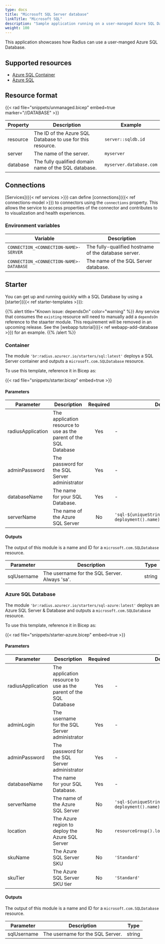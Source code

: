 ```yaml
---
type: docs
title: "Microsoft SQL Server database"
linkTitle: "Microsoft SQL"
description: "Sample application running on a user-managed Azure SQL Database"
weight: 100
---
```


This application showcases how Radius can use a user-manged Azure SQL Database. 

## Supported resources

- [Azure SQL Container](https://hub.docker.com/_/microsoft-mssql-server)
- [Azure SQL](https://docs.microsoft.com/en-us/azure/azure-sql/)

## Resource format

{{< rad file="snippets/unmanaged.bicep" embed=true marker="//DATABASE" >}}

| Property | Description | Example |
|----------|-------------|---------|
| resource | The ID of the Azure SQL Database to use for this resource. | `server::sqldb.id` |
| server | The name of the server. | `myserver` |
| database | The fully qualified domain name of the SQL database. | `myserver.database.com` |

## Connections

[Services]({{< ref services >}}) can define [connections]({{< ref connections-model >}}) to connectors using the `connections` property. This allows the service to access properties of the connector and contributes to to visualization and health experiences.

### Environment variables

| Variable | Description |
|----------|-------------|
| `CONNECTION_<CONNECTION-NAME>-SERVER` | The fully-qualified hostname of the database server. |
| `CONNECTION_<CONNECTION-NAME>-DATABASE` | The name of the SQL Server database. |

## Starter

You can get up and running quickly with a SQL Database by using a [starter]({{< ref starter-templates >}}):

{{% alert title="Known issue: dependsOn" color="warning" %}}
Any service that consumes the `existing` resource will need to manually add a `dependsOn` reference to the staarter module. This requirement will be removed in an upcoming release. See the [webapp tutorial]({{< ref webapp-add-database >}}) for an example.
{{% /alert %}}

### Container

The module `'br:radius.azurecr.io/starters/sql:latest'` deploys a SQL Server container and outputs a `microsoft.com.SQLDatabase` resource.

To use this template, reference it in Bicep as:

{{< rad file="snippets/starter.bicep" embed=true >}}

#### Parameters

| Parameter | Description | Required | Default |
|-----------|-------------|:--------:|---------|
| radiusApplication | The application resource to use as the parent of the SQL Database | Yes | - |
| adminPassword | The password for the SQL Server administrator | Yes | - |
| databaseName | The name for your SQL Database. | Yes | - |
| serverName | The name of the Azure SQL Server | No | `'sql-${uniqueString(resourceGroup().id, deployment().name)}'` |

#### Outputs

The output of this module is a name and ID for a `microsoft.com.SQLDatabase` resource.

| Parameter | Description | Type |
|-----------|-------------|------|
| sqlUsername | The username for the SQL Server. Always 'sa'. | string |

### Azure SQL Database

The module `'br:radius.azurecr.io/starters/sql-azure:latest'` deploys an Azure SQL Server & Database and outputs a `microsoft.com.SQLDatabase` resource.

To use this template, reference it in Bicep as:

{{< rad file="snippets/starter-azure.bicep" embed=true >}}

#### Parameters

| Parameter | Description | Required | Default |
|-----------|-------------|:--------:|---------|
| radiusApplication | The application resource to use as the parent of the SQL Database | Yes | - |
| adminLogin | The username for the SQL Server administrator | Yes | - |
| adminPassword | The password for the SQL Server administrator | Yes | - |
| databaseName | The name for your SQL Database. | Yes | - |
| serverName | The name of the Azure SQL Server | No | `'sql-${uniqueString(resourceGroup().id, deployment().name)}'` |
| location | The Azure region to deploy the Azure SQL Server | No | `resourceGroup().location` |
| skuName | The Azure SQL Server SKU | No | `'Standard'` |
| skuTier | The Azure SQL Server SKU tier | No | `'Standard'` |

#### Outputs

The output of this module is a name and ID for a `microsoft.com.SQLDatabase` resource.

| Parameter | Description | Type |
|-----------|-------------|------|
| sqlUsername | The username for the SQL Server. | string |
